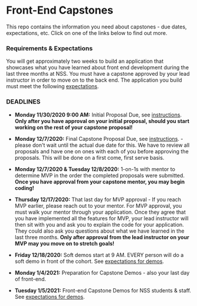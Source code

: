 # Front-End Capstones

This repo contains the information you need about capstones - due dates, expectations, etc. Click on one of the links below to find out more.

### Requirements & Expectations

You will get approximately two weeks to build an application that showcases what you have learned about front end development during the last three months at NSS. You must have a capstone approved by your lead instructor in order to move on to the back end. The application you build must meet the following [expectations](./01-requirements-and-deadlines.md).

### DEADLINES
* **Monday 11/30/2020 9:00 AM:** Initial Proposal Due, see [instructions](./02-initial-capstone-proposals.md). **Only after you have approval on your initial proposal, should you start working on the rest of your capstone proposal!**

* **Monday 12/7/2020:** Final Capstone Proposal Due, see [instructions](./03-mentor-one-on-ones.md). - please don't wait until the actual due date for this. We have to review all proposals and have one on ones with each of you before approving the proposals. This will be done on a first come, first serve basis.

* **Monday 12/7/2020 & Tuesday 12/8/2020:** 1-on-1s with mentor to determine MVP in the order the completed proposals were submitted. **Once you have approval from your capstone mentor, you may begin coding!**

* **Thursday 12/17/2020:** That last day for MVP approval - If you reach MVP earlier, please reach out to your mentor. For MVP approval, you must walk your mentor through your application. Once they agree that you have implemented all the features for MVP, your lead instructor will then sit with you and ask you to explain the code for your application. They could also ask you questions about what we have learned in the last three months. **Only after approval from the lead instructor on your MVP may you move on to stretch goals!**

* **Friday 12/18/2020:** Soft demos start at 9 AM. EVERY person will do a soft demo in front of the cohort. See [expectations for demos](./05-presentation-notes-for-demos.md).

* **Monday 1/4/2021:** Preparation for Capstone Demos - also your last day of front-end.

* **Tuesday 1/5/2021:** Front-end Capstone Demos for NSS students & staff. See [expectations for demos](./05-presentation-notes-for-demos.md).
